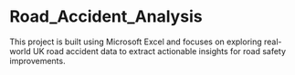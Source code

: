 # Road_Accident_Analysis
This project is built using Microsoft Excel and focuses on exploring real-world UK road accident data to extract actionable insights for road safety improvements.
